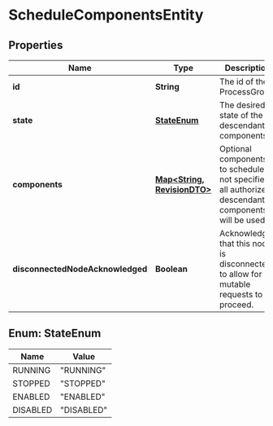 

# ScheduleComponentsEntity

## Properties

Name | Type | Description | Notes
------------ | ------------- | ------------- | -------------
**id** | **String** | The id of the ProcessGroup |  [optional]
**state** | [**StateEnum**](#StateEnum) | The desired state of the descendant components |  [optional]
**components** | [**Map&lt;String, RevisionDTO&gt;**](RevisionDTO.md) | Optional components to schedule. If not specified, all authorized descendant components will be used. |  [optional]
**disconnectedNodeAcknowledged** | **Boolean** | Acknowledges that this node is disconnected to allow for mutable requests to proceed. |  [optional]



## Enum: StateEnum

Name | Value
---- | -----
RUNNING | &quot;RUNNING&quot;
STOPPED | &quot;STOPPED&quot;
ENABLED | &quot;ENABLED&quot;
DISABLED | &quot;DISABLED&quot;



